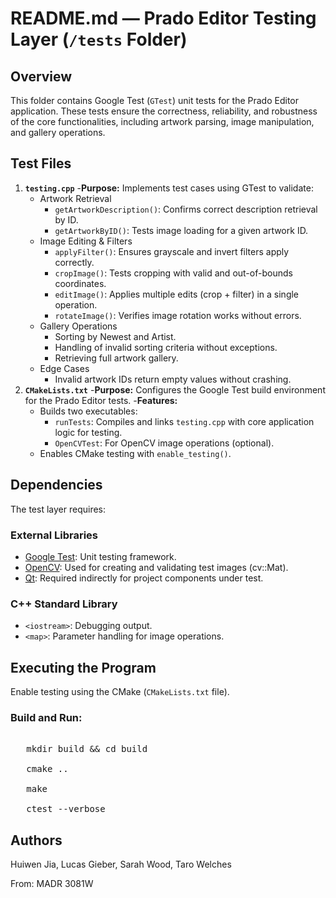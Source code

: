 # README.md — Prado Editor Testing Layer (`/tests` Folder)

## Overview

This folder contains Google Test (`GTest`) unit tests for the Prado Editor application. These tests ensure the correctness, reliability, and robustness of the core functionalities, including artwork parsing, image manipulation, and gallery operations.

## Test Files

1. **`testing.cpp`**
-**Purpose:** Implements test cases using GTest to validate:
   - Artwork Retrieval
      - `getArtworkDescription()`: Confirms correct description retrieval by ID.
      - `getArtworkByID()`: Tests image loading for a given artwork ID.
   - Image Editing & Filters
      - `applyFilter()`: Ensures grayscale and invert filters apply correctly.
      - `cropImage()`: Tests cropping with valid and out-of-bounds coordinates.
      - `editImage()`: Applies multiple edits (crop + filter) in a single operation.
      - `rotateImage()`: Verifies image rotation works without errors.
    - Gallery Operations
      - Sorting by Newest and Artist.
      - Handling of invalid sorting criteria without exceptions.
      - Retrieving full artwork gallery.
    - Edge Cases
      - Invalid artwork IDs return empty values without crashing.
2. **`CMakeLists.txt`**
-**Purpose:** Configures the Google Test build environment for the Prado Editor tests.
-**Features:**
   - Builds two executables:
      - `runTests`: Compiles and links `testing.cpp` with core application logic for testing.
      - `OpenCVTest`: For OpenCV image operations (optional).
   - Enables CMake testing with `enable_testing()`.
   
## Dependencies

The test layer requires:

### External Libraries
- [Google Test](https://github.com/google/googletest): Unit testing framework.
- [OpenCV](https://opencv.org/): Used for creating and validating test images (cv::Mat).
- [Qt](Qt): Required indirectly for project components under test.

### C++ Standard Library
- `<iostream>`: Debugging output.
- `<map>`: Parameter handling for image operations.

## Executing the Program

Enable testing using the CMake (`CMakeLists.txt` file).

### Build and Run:
<pre> 
   mkdir build && cd build
   
   cmake ..
   
   make
   
   ctest --verbose
</pre>

## Authors
Huiwen Jia, Lucas Gieber, Sarah Wood, Taro Welches

From: MADR 3081W
